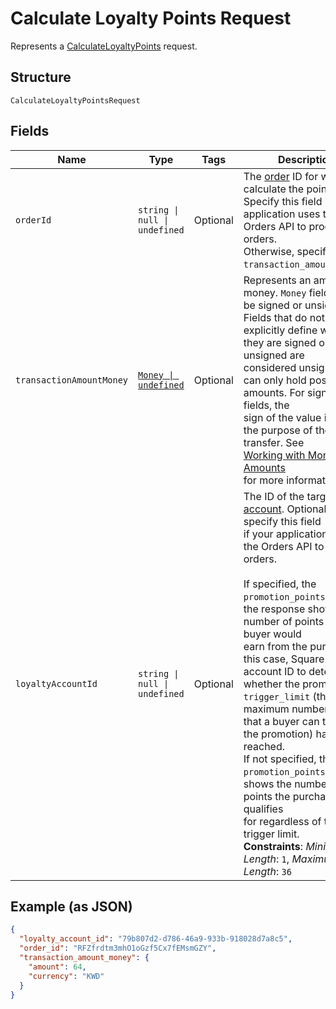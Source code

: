 
# Calculate Loyalty Points Request

Represents a [CalculateLoyaltyPoints](../api/loyalty.md#calculate-loyalty-points) request.

## Structure

`CalculateLoyaltyPointsRequest`

## Fields

| Name | Type | Tags | Description |
|  --- | --- | --- | --- |
| `orderId` | `string \| null \| undefined` | Optional | The [order](entity:Order) ID for which to calculate the points.<br/>Specify this field if your application uses the Orders API to process orders.<br/>Otherwise, specify the `transaction_amount_money`. |
| `transactionAmountMoney` | [`Money \| undefined`](../models/money.md) | Optional | Represents an amount of money. `Money` fields can be signed or unsigned.<br/>Fields that do not explicitly define whether they are signed or unsigned are<br/>considered unsigned and can only hold positive amounts. For signed fields, the<br/>sign of the value indicates the purpose of the money transfer. See<br/>[Working with Monetary Amounts](https://developer.squareup.com/docs/build-basics/working-with-monetary-amounts)<br/>for more information. |
| `loyaltyAccountId` | `string \| null \| undefined` | Optional | The ID of the target [loyalty account](entity:LoyaltyAccount). Optionally specify this field<br/>if your application uses the Orders API to process orders.<br/><br/>If specified, the `promotion_points` field in the response shows the number of points the buyer would<br/>earn from the purchase. In this case, Square uses the account ID to determine whether the promotion's<br/>`trigger_limit` (the maximum number of times that a buyer can trigger the promotion) has been reached.<br/>If not specified, the `promotion_points` field shows the number of points the purchase qualifies<br/>for regardless of the trigger limit.<br/>**Constraints**: *Minimum Length*: `1`, *Maximum Length*: `36` |

## Example (as JSON)

```json
{
  "loyalty_account_id": "79b807d2-d786-46a9-933b-918028d7a8c5",
  "order_id": "RFZfrdtm3mhO1oGzf5Cx7fEMsmGZY",
  "transaction_amount_money": {
    "amount": 64,
    "currency": "KWD"
  }
}
```

